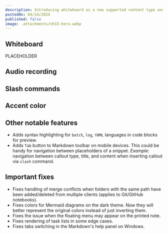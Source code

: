 ```yaml
---
description: Introducing whiteboard as a new supported content type and plenty more
postedOn: 04/14/2024
published: false
image: .attachments/nh33-hero.webp
---
```


## Whiteboard

PLACEHOLDER

## Audio recording

## Slash commands

## Accent color

## Other notable features
- Adds syntax highlighting for `batch`, `log`, `YAML` languages in code blocks for preview.
- Adds `Tab` button to Markdown toolbar on mobile devices. This could be handy for navigation between placeholders of a snippet. _Example_: navigation between callout type, title, and content when inserting callout via `slash` command.

## Important fixes
- Fixes handling of merge conflicts when folders with the same path have been added/deleted from multiple clients (applies to Git/GitHub notebooks).
- Fixes colors for Mermaid diagrams on the dark theme. Now they will better represent the original colors instead of just inverting them.
- Fixes the issue when the floating menu may appear on the printed note.
- Fixes rendering of task lists in some edge cases.
- Fixes tabs switching in the Markdown's help panel on Windows.
